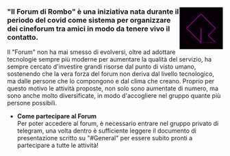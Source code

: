 
<div>
 <img align="right"  width="20%"  height="20%" src="https://github.com/R0mb0/R0mb0-s_Forum/blob/main/docs/assets/img/Logo.png?raw=true">
 <h3>
  "Il Forum di Rombo" è una iniziativa nata durante il periodo del covid come sistema per organizzare dei cineforum tra amici in modo da tenere vivo il contatto.<br>
 </h3>
 Il "Forum" non ha mai smesso di evolversi, oltre ad adottare tecnologie sempre più moderne per aumentare la qualità del servizio, ha sempre cercato d'investire grandi risorse dal punto di visto umano, sostenendo che la vera forza del forum non deriva dal livello tecnologico, ma dalle persone che lo compongono e dal clima che creano. Proprio per questo motivo le attività proposte, non solo sono aumentate di numero, ma sono anche molto diversificate, in modo d'accogliere nel gruppo quante più persone possibili.<br>
 <ul>
   <li> <strong> Come partecipare al Forum</strong> <br>
   Per poter accedere al forum, è necessario entrare nel gruppo privato di telegram, una volta dentro è sufficiente leggere il documento di presentazione scritto su "#General" per essere subito pronti a partecipare a tutte le attività!
   </li>
 </ul>
</div>
